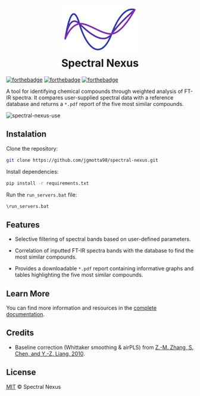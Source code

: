 <h1 align="center">
  <br>
  <a href="https://jgmotta98.github.io/spectral-nexus/"><img src="doc/docs/assets/images/spectral-nexus-icon-thicker.png"/></a>
  <br>
  <b>Spectral Nexus</b>
  <br>
</h1>

[![forthebadge](https://forthebadge.com/images/badges/made-with-python.svg)](https://forthebadge.com)
[![forthebadge](https://forthebadge.com/images/badges/open-source.svg)](https://forthebadge.com)
[![forthebadge](https://forthebadge.com/images/badges/built-with-love.svg)](https://forthebadge.com)

A tool for identifying chemical compounds through weighted analysis of FT-IR spectra. It compares user-supplied spectral data with a reference database and returns a `*.pdf` report of the five most similar compounds.

![spectral-nexus-use](https://github.com/user-attachments/assets/de50e3a8-7345-44bb-9391-f30f8062fe8a)

## Instalation

Clone the repository:
```sh
git clone https://github.com/jgmotta98/spectral-nexus.git
```

Install dependencies:
```sh
pip install -r requirements.txt
```

Run the `run_servers.bat` file:
```sh
\run_servers.bat
```

## Features

* Selective filtering of spectral bands based on user-defined parameters.

* Correlation of inputted FT-IR spectra bands with the database to find the most similar compounds.

* Provides a downloadable `*.pdf` report containing informative graphs and tables highlighting the five most similar compounds.

## Learn More

You can find more information and resources in the [complete documentation](https://jgmotta98.github.io/spectral-nexus/).

## Credits

- Baseline correction (Whittaker smoothing & airPLS) from [Z.-M. Zhang, S. Chen, and Y.-Z. Liang, 2010](https://doi.org/10.1039/B922045C).

## License

[MIT](./LICENSE) © Spectral Nexus
